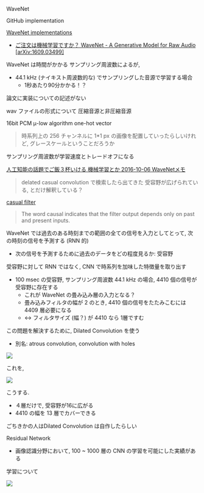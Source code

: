 WaveNet

GitHub implementation

[WaveNet implementations](http://tam5917.hatenablog.com/entry/2016/09/18/131458)


- [ご注文は機械学習ですか？ WaveNet - A Generative Model for Raw Audio [arXiv:1609.03499]](http://musyoku.github.io/2016/09/18/wavenet-a-generative-model-for-raw-audio/)

WaveNet は時間がかかる
サンプリング周波数によるが,
- 44.1 kHz (ナイキスト周波数的な) でサンプリングした音源で学習する場合
  - 1秒あたり90分かかる！？

論文に実装についての記述がない

wav ファイルの形式について
圧縮音源と非圧縮音源

16bit PCM
μ-low algorithm
one-hot vector

> 時系列上の 256 チャンネルに 1*1 px の画像を配置していったらしいけれど, グレースケールということだろうか

サンプリング周波数が学習速度とトレードオフになる

[人工知能の話題でご飯３杯いける 機械学習とか 2016-10-06 WaveNetメモ](http://snowman-88888.hatenablog.com/entry/2016/10/06/052229)
> delated casual convolution で検索したら出てきた
> 受容野が広げられている, とだけ解釈している？

[casual filter](https://en.wikipedia.org/wiki/Causal_filter)
> The word causal indicates that the filter output depends only on past and present inputs.

WaveNet では過去のある時刻までの範囲の全ての信号を入力としてとって, 次の時刻の信号を予測する (RNN 的)
- 次の信号を予測するために過去のデータをどの程度見るか: 受容野

受容野に対して RNN ではなく, CNN で時系列を加味した特徴量を取り出す
- 100 msec の受容野, サンプリング周波数 44.1 kHz の場合, 4410 個の信号が受容野に存在する
  - これが WaveNet の畳み込み層の入力となる？
  - 畳み込みフィルタの幅が 2 のとき, 4410 個の信号をたたみこむには 4409 層必要になる
  - <-> フィルタサイズ (幅？) が 4410 なら 1層ですむ

この問題を解決するために, Dilated Convolution を使う
- 別名: atrous convolution, convolution with holes

<img src="https://gyazo.com/7abc94016bcd5f3bc1b8057adf6b7abf.png" />

これを,

<img src="https://gyazo.com/29bc263a3413b322c5acbece2c4266ba.png"/>

こうする.

- ４層だけで, 受容野が16に広がる
- 4410 の幅を 13 層でカバーできる

ごちきかの人はDilated Convolution は自作したらしい

Residual Network
- 画像認識分野において, 100 ~ 1000 層の CNN の学習を可能にした実績がある

学習について

<img src="https://gyazo.com/d2b9bd19e5cdf2edbae878f557852345.png" />
